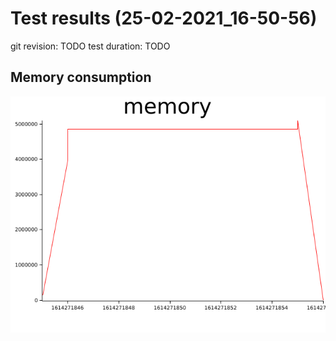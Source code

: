 # Test results (25-02-2021_16-50-56)


git revision: TODO
test duration: TODO

## Memory consumption

![memory graph](25-02-2021_16-50-56/plots/memory.png)
